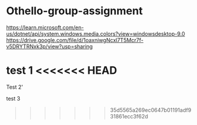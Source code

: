 # Othello-group-assignment

https://learn.microsoft.com/en-us/dotnet/api/system.windows.media.colors?view=windowsdesktop-9.0
https://drive.google.com/file/d/1oaxniwgNcxl7T5Mcr7f-v5DRYTRNxk3p/view?usp=sharing

test 1
<<<<<<< HEAD
=======

Test 2'


test 3
>>>>>>> 35d5565a269ec0647b01191adf931861ecc3f62d
